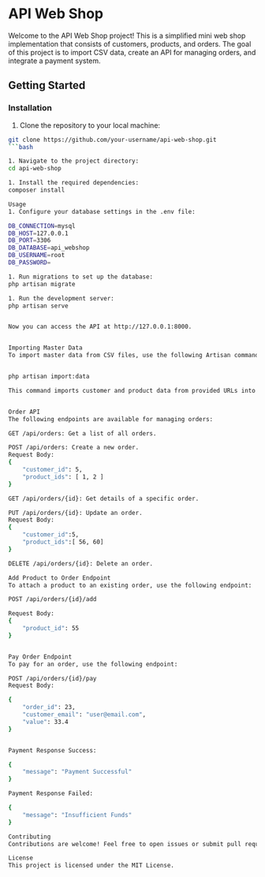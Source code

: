 # API Web Shop

Welcome to the API Web Shop project! This is a simplified mini web shop implementation that consists of customers, products, and orders. The goal of this project is to import CSV data, create an API for managing orders, and integrate a payment system.

## Getting Started

### Installation

1. Clone the repository to your local machine:

```bash
git clone https://github.com/your-username/api-web-shop.git
```bash

1. Navigate to the project directory:
cd api-web-shop

1. Install the required dependencies:
composer install

Usage
1. Configure your database settings in the .env file:

DB_CONNECTION=mysql
DB_HOST=127.0.0.1
DB_PORT=3306
DB_DATABASE=api_webshop
DB_USERNAME=root
DB_PASSWORD=

1. Run migrations to set up the database:
php artisan migrate

1. Run the development server:
php artisan serve


Now you can access the API at http://127.0.0.1:8000.


Importing Master Data
To import master data from CSV files, use the following Artisan command:


php artisan import:data

This command imports customer and product data from provided URLs into the database. The import results will be logged.


Order API
The following endpoints are available for managing orders:

GET /api/orders: Get a list of all orders.

POST /api/orders: Create a new order.
Request Body:
{
    "customer_id": 5,
    "product_ids": [ 1, 2 ]
}

GET /api/orders/{id}: Get details of a specific order.

PUT /api/orders/{id}: Update an order.
Request Body:
{
    "customer_id":5,
    "product_ids":[ 56, 60]
}

DELETE /api/orders/{id}: Delete an order.

Add Product to Order Endpoint
To attach a product to an existing order, use the following endpoint:

POST /api/orders/{id}/add

Request Body:
{
    "product_id": 55
}


Pay Order Endpoint
To pay for an order, use the following endpoint:

POST /api/orders/{id}/pay
Request Body:

{
    "order_id": 23,
    "customer_email": "user@email.com",
    "value": 33.4
}


Payment Response Success:

{
    "message": "Payment Successful"
}

Payment Response Failed:

{
    "message": "Insufficient Funds"
}

Contributing
Contributions are welcome! Feel free to open issues or submit pull requests.

License
This project is licensed under the MIT License.